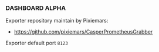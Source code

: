 ### DASHBOARD ALPHA

Exporter repository maintain by Pixiemars:

* https://github.com/pixiemars/CasperPrometheusGrabber

Exporter default port `8123`
